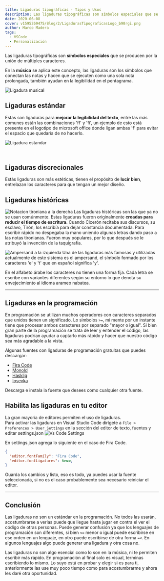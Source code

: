 ```yaml
---
title: Ligaduras tipográficas - Tipos y Usos
description: Las ligaduras tipográficas son símbolos especiales que se producen por la unión de múltiples caracteres.
date: 2020-06-08
cover: v1595269475/Blog/2/LigadurasTipograficasLogo_b90rgi.png
author: Marco Madera
tags:
  - VSCode
  - Personalización
---
```


Las ligaduras tipográficas son **símbolos especiales** que se producen por la unión de múltiples caracteres.

En la **música** se aplica este concepto, las ligaduras son los símbolos que conectan las notas y hacen que se ejecuten como una sola nota prolongada, también ayudan en la legibilidad en el pentagrama.

![Ligadura musical](https://res.cloudinary.com/marcomadera/image/upload/c_scale,w_167/v1595269483/Blog/2/2ed8a62bb1bd2f4eaeaaaa1be3be8e1e_bbofoo.jpg "Ligadura Musical")
&nbsp;

## Ligaduras estándar

Estas son ligaduras para **mejorar la legibilidad del texto**, entre las más comunes están las combinaciones 'ff' y 'fi', un ejemplo de esto está presente en el logotipo de microsoft office donde ligan ambas 'f' para evitar el espacio que quedaría de no hacerlo.

![Ligadura estandar](https://res.cloudinary.com/marcomadera/image/upload/v1595269485/Blog/2/VkW3Q2D_nenmzd.jpg "Ligadura estándar")

&nbsp;

## Ligaduras discrecionales

Estás ligaduras son más estéticas, tienen el propósito de **lucir bien**, entrelazan los caracteres para que tengan un mejor diseño.

<videogif title="Ligaduras Discrecionales" src="https://res.cloudinary.com/marcomadera/video/upload/v1602518475/Blog/2/349239-238283-3923943_lqpsmm.mp4"/>

## Ligaduras históricas

![Notacion tironiana a la derecha](https://res.cloudinary.com/marcomadera/image/upload/c_scale,w_200/v1595269484/Blog/2/2af6de62vb43bnnc4_ou6z52.jpg "Notas tironianas")
Las ligaduras históricas son las que ya no se usan comúnmente. Estas ligaduras fueron originalmente **creadas para reducir el tiempo de escritura**. Cuando Cicerón recitaba sus discursos, su esclavo, Tirón, los escribía para dejar constancia documentada. Para escribir rápido no despegaba la mano uniendo algunas letras dando paso a las notas tironianas. Fueron muy populares, por lo que después se le atribuyó la invención de la taquigrafía.

![Ampersand a la izquierda](https://res.cloudinary.com/marcomadera/image/upload/c_scale,w_125/v1595269482/Blog/2/2b32bcc21v1b32vb_k6ikwo.png "Ampersand")
Una de las ligaduras más famosas y utilizadas actualmente de este sistema es el ampersand, el símbolo formado por los caracteres 'e' y 't' que en español significa 'y'.

En el alfabeto árabe los caracteres no tienen una forma fija. Cada letra se escribe con variantes diferentes según su entorno lo que denota su envejecimiento al idioma arameo nabatea.
<videogif title="Ligaduras Arabes" src="https://res.cloudinary.com/marcomadera/video/upload/v1602518470/Blog/2/239485-283184-288328_tvtslu.mp4"/>

---

## Ligaduras en la programación

En programación se utilizan muchos operadores con caracteres separados que unidos tienen un significado. Lo simbolos `>=`, mi mente por un instante tiene que procesar ambos caracteres por separado "mayor o igual". Si bien gran parte de la programación se trata de leer y entender el código, las ligaduras podrían ayudar a captarlo más rápido y hacer que nuestro código sea más agradable a la vista.

Algunas fuentes con ligaduras de programación gratuitas que puedes descargar:

- [Fira Code](https://github.com/tonsky/FiraCode "Repositorio de Fira Code")
- [MonoId](https://github.com/larsenwork/monoid "Repositorio de MonoID")
- [Hasklig](https://github.com/i-tu/Hasklig "Repositorio de Hasklig")
- [Iosevka](https://github.com/be5invis/Iosevka "Repositorio de Iosevka")
  &nbsp;

Descarga e instala la fuente que desees como cualquier otra fuente.

## Habilita las ligaduras en tu editor

La gran mayoría de editores permiten el uso de ligaduras.  
Para activar las ligaduras en Visual Studio Code dirígete a `File > Preferences > User Settings` en la sección del editor de texto, fuentes y editar settings.json
![Vs Code Settings](https://res.cloudinary.com/marcomadera/image/upload/v1595269485/Blog/2/hZhhlKS_cdxsaq.jpg "Vs Code Settings")

En settings.json agrega lo siguiente en el caso de Fira Code.

```json
{
  "editor.fontFamily": "Fira Code",
  "editor.fontLigatures": true,
}
```

Guarda los cambios y listo, eso es todo, ya puedes usar la fuente seleccionada, si no es el caso probablemente sea necesario reiniciar el editor.

<videogif title="Ligaduras VSCode" src="https://res.cloudinary.com/marcomadera/video/upload/v1602518458/Blog/2/129384-438538-4342382_enackk.mp4"/>

---

## Conclusión

Las ligaduras no son un estándar en la programación. No todos las usarán, acostumbrarse a verlas puede que llegue hasta jugar en contra el ver el código de otras personas. Puede generar confusión ya que los lenguajes de programación son diferentes, si bien `<=` menor o igual puede escribirse en ese orden en un lenguaje, en otro puede escribirse de otra forma `=<`. En algunos lenguajes algo puede generar una ligadura y otra cosa no.

Las ligaduras no son algo esencial como lo son en la música, ni te permiten escribir más rápido. En programación al final solo es visual, terminas escribiendo lo mismo. Lo suyo está en probar y elegir si es para ti, anteriormente las use muy poco tiempo como para acostumbrarme y ahora les daré otra oportunidad.
